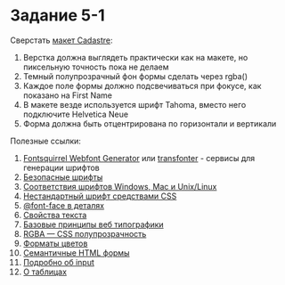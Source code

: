 ﻿# Задание 5-1

Сверстать [макет Cadastre](/task_05_1/homework5.psd):

1. Верстка должна выглядеть практически как на макете, но пиксельную точность пока не делаем
2. Темный полупрозрачный фон формы сделать через rgba()
3. Каждое поле формы должно подсвечиваться при фокусе, как показано на First Name
4. В макете везде используется шрифт Tahoma, вместо него подключите Helvetica Neue
5. Форма должна быть отцентрирована по горизонтали и вертикали


Полезные ссылки:

1. [Fontsquirrel Webfont Generator](http://www.fontsquirrel.com/tools/webfont-generator) или [transfonter](http://transfonter.org/) - сервисы для генерации шрифтов
2. [Безопасные шрифты](http://www.xiper.net/collect/html-and-css-tricks/typographics/safe-fonts.html)
3. [Соответствия шрифтов Windows, Mac и Unix/Linux](http://www.xiper.net/collect/html-and-css-tricks/typographics/safe-fonts-part2.html)
4. [Нестандартный шрифт средствами CSS](http://www.xiper.net/collect/html-and-css-tricks/typographics/font-face-non-standart-fonts-on-css.html)
5. [@font-face в деталях](http://xiper.net/collect/html-and-css-tricks/typographics/font-face-in-the-details)
6. [Свойства текста](http://htmlbook.ru/content/svoystva-teksta)
7. [Базовые принципы веб типографики](http://www.wearymax.ru/webmasters/typographic/)
8. [RGBA — CSS полупрозрачность](http://www.xiper.net/collect/html-and-css-tricks/css-tricks/rgba.html)
9. [Форматы цветов](http://htmlbook.ru/css/value/color)
10. [Семантичные HTML формы](http://www.xiper.net/learn/tegofenshuj/semantic-html-forms.html)
11. [Подробно об input](http://www.xiper.net/manuals/html/tags/input.html)
12. [О таблицах](http://htmlbook.ru/html/table)